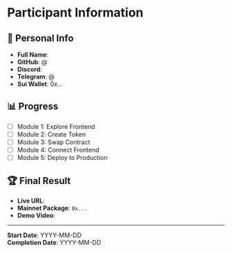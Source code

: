 # Participant Information

## 👤 Personal Info

- **Full Name**:
- **GitHub**: @
- **Discord**:
- **Telegram**: @
- **Sui Wallet**: 0x...

## 📊 Progress

- [ ] Module 1: Explore Frontend
- [ ] Module 2: Create Token
- [ ] Module 3: Swap Contract
- [ ] Module 4: Connect Frontend
- [ ] Module 5: Deploy to Production

## 🏆 Final Result

- **Live URL**:
- **Mainnet Package**: `0x...`
- **Demo Video**:

---

**Start Date**: YYYY-MM-DD  
**Completion Date**: YYYY-MM-DD
